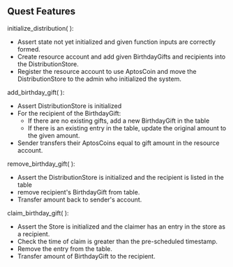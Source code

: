 ## Quest Features

initialize_distribution( ):
* Assert state not yet initialized and given function inputs are correctly formed.
* Create resource account and add given BirthdayGifts and recipients into the DistributionStore.
* Register the resource account to use AptosCoin and move the DistributionStore to the admin who initialized the system.

add_birthday_gift( ):
* Assert DistributionStore is initialized
* For the recipient of the BirthdayGift:
  * If there are no existing gifts, add a new BirthdayGift in the table
  * If there is an existing entry in the table, update the original amount to the given amount.
* Sender transfers their AptosCoins equal to gift amount in the resource account.

remove_birthday_gift( ):
* Assert the DistributionStore is initialized and the recipient is listed in the table
* remove recipient's BirthdayGift from table.
* Transfer amount back to sender's account.

claim_birthday_gift( ):
* Assert the Store is initialized and the claimer has an entry in the store as a recipient.
* Check the time of claim is greater than the pre-scheduled timestamp.
* Remove the entry from the table.
* Transfer amount of BirthdayGift to the recipient.


